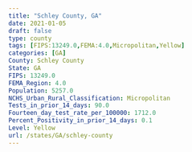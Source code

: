```yaml
---
title: "Schley County, GA"
date: 2021-01-05
draft: false
type: county
tags: [FIPS:13249.0,FEMA:4.0,Micropolitan,Yellow]
categories: [GA]
County: Schley County
State: GA
FIPS: 13249.0
FEMA_Region: 4.0
Population: 5257.0
NCHS_Urban_Rural_Classification: Micropolitan
Tests_in_prior_14_days: 90.0
Fourteen_day_test_rate_per_100000: 1712.0
Percent_Positivity_in_prior_14_days: 0.1
Level: Yellow
url: /states/GA/schley-county
---
```



